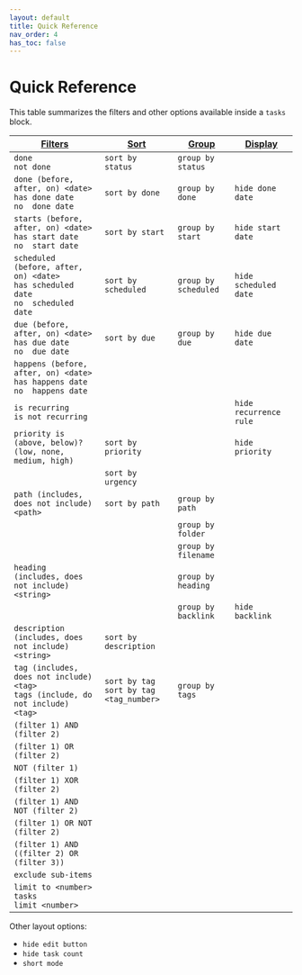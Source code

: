 ```yaml
---
layout: default
title: Quick Reference
nav_order: 4
has_toc: false
---
```


# Quick Reference

[1]: https://obsidian-tasks-group.github.io/obsidian-tasks/queries/filters/
[2]: https://obsidian-tasks-group.github.io/obsidian-tasks/queries/sorting/
[3]: https://obsidian-tasks-group.github.io/obsidian-tasks/queries/grouping/
[4]: https://obsidian-tasks-group.github.io/obsidian-tasks/queries/layout/

This table summarizes the filters and other options available inside a `tasks` block.

| [Filters][1]                                                                           | [Sort][2]                                   |  [Group][3]         | [Display][4]           |
| ---------------------------------------------------------------------------------------| ------------------------------------------- | --------------------| -----------------------|
| `done`<br>`not done`                                                                   | `sort by status`                            | `group by status`   |                        |
| `done (before, after, on) <date>`<br>`has done date`<br>`no  done date`                | `sort by done`                              | `group by done`     | `hide done date`       |
| `starts (before, after, on) <date>`<br>`has start date`<br>`no  start date`            | `sort by start`                             | `group by start`    | `hide start date`      |
| `scheduled (before, after, on) <date>`<br>`has scheduled date`<br>`no  scheduled date` | `sort by scheduled`                         | `group by scheduled`| `hide scheduled date`  |
| `due (before, after, on) <date>`<br>`has due date`<br>`no  due date`                   | `sort by due`                               | `group by due`      | `hide due date`        |
| `happens (before, after, on) <date>`<br>`has happens date`<br>`no  happens date`       |                                             |                     |                        |
| `is recurring`<br>`is not recurring`                                                   |                                             |                     | `hide recurrence rule` |
| `priority is (above, below)? (low, none, medium, high)`                                | `sort by priority`                          |                     | `hide priority`        |
|                                                                                        | `sort by urgency`                           |                     |                        |
| `path (includes, does not include) <path>`                                             | `sort by path`                              | `group by path`     |                        |
|                                                                                        |                                             | `group by folder`   |                        |
|                                                                                        |                                             | `group by filename` |                        |
| `heading (includes, does not include) <string>`                                        |                                             | `group by heading`  |                        |
|                                                                                        |                                             | `group by backlink` | `hide backlink`        |
| `description (includes, does not include) <string>`                                    | `sort by description`                       |                     |                        |
| `tag (includes, does not include) <tag>`<br>`tags (include, do not include) <tag>`     | `sort by tag`<br>`sort by tag <tag_number>` | `group by tags`     |                        |
| `(filter 1) AND (filter 2)`                                                            |                                             |                     |                        |
| `(filter 1) OR (filter 2)`                                                             |                                             |                     |                        |
| `NOT (filter 1)`                                                                       |                                             |                     |                        |
| `(filter 1) XOR (filter 2)`                                                            |                                             |                     |                        |
| `(filter 1) AND NOT (filter 2)`                                                        |                                             |                     |                        |
| `(filter 1) OR NOT (filter 2)`                                                         |                                             |                     |                        |
| `(filter 1) AND ((filter 2) OR (filter 3))`                                            |                                             |                     |                        |
| `exclude sub-items`                                                                    |                                             |                     |                        |
| `limit to <number> tasks`<br>`limit <number>`                                          |                                             |                     |                        |

Other layout options:

- `hide edit button`
- `hide task count`
- `short mode`

